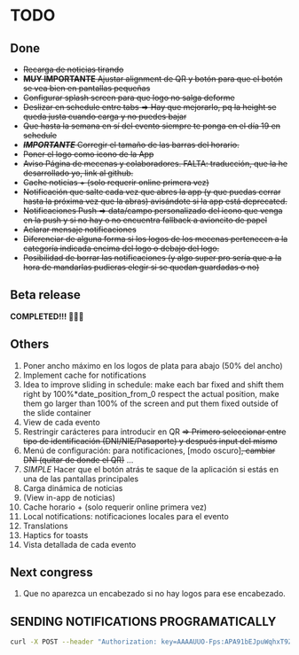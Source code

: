# TODO

## Done

- ~~Recarga de noticias tirando~~
- ~~**MUY IMPORTANTE** Ajustar alignment de QR y botón para que el botón se vea bien en pantallas pequeñas~~
- ~~Configurar splash screen para que logo no salga deforme~~
- ~~Deslizar en schedule entre tabs => Hay que mejorarlo, pq la height se queda justa cuando carga y no puedes bajar~~
- ~~Que hasta la semana en sí del evento siempre te ponga en el día 19 en schedule~~
- ~~_**IMPORTANTE**_ Corregir el tamaño de las barras del horario.~~
- ~~Poner el logo como icono de la App~~
- ~~Aviso Página de mecenas y colaboradores. FALTA: traducción, que la he desarrollado yo, link al github.~~
- ~~Cache noticias + (solo requerir online primera vez)~~
- ~~Notificación que salte cada vez que abres la app (y que puedas cerrar hasta la próxima vez que la abras) avisándote si la app está deprecated.~~
- ~~Notificaciones Push => data/campo personalizado del icono que venga en la push y si no hay o no encuentra fallback a avioncito de papel~~
- ~~Aclarar mensaje notificaciones~~
- ~~Diferenciar de alguna forma si los logos de los mecenas pertenecen a la categoría indicada encima del logo o debajo del logo.~~
- ~~Posibilidad de borrar las notificaciones (y algo super pro sería que a la hora de mandarlas pudieras elegir si se quedan guardadas o no)~~

## Beta release

**COMPLETED!!! 🎉🎉🎉**

## Others

1. Poner ancho máximo en los logos de plata para abajo (50% del ancho)
1. Implement cache for notifications
1. Idea to improve sliding in schedule: make each bar fixed and shift them right by 100%*date_position_from_0 respect the actual position, make them go larger than 100% of the screen and put them fixed outside of the slide container
1. View de cada evento
1. Restringir carácteres para introducir en QR ~~=> Primero seleccionar entre tipo de identificación (DNI/NIE/Pasaporte) y después input del mismo~~
1. Menú de configuración: para notificaciones, [modo oscuro]~~, cambiar DNI (quitar de donde el QR)~~ ...
1. _SIMPLE_ Hacer que el botón atrás te saque de la aplicación si estás en una de las pantallas principales
1. Carga dinámica de noticias
1. (View in-app de noticias)
1. Cache horario + (solo requerir online primera vez)
1. Local notifications: notificaciones locales para el evento
1. Translations
1. Haptics for toasts
1. Vista detallada de cada evento

## Next congress

1. Que no aparezca un encabezado si no hay logos para ese encabezado.

## SENDING NOTIFICATIONS PROGRAMATICALLY

```bash
curl -X POST --header "Authorization: key=AAAAUUO-Fps:APA91bEJpuWqhxT9ZvLJ0ficdf1u-dhL8j-Nn9eYb5wUNoer_hpNmJy7AyCp-NCRvNzq-VX21PSY2fshqZLAN_wrqHOjqqF9PUCBRO8MBWkT4S0qZPqTdzv3kf9y3gU5gp83QkdHM7VF " --Header "Content-Type: application/json" https://fcm.googleapis.com/fcm/send -d "{\"to\":\"d4S6-vIURlWhLSkQDcid4X:APA91bFO_vC5xRYT2MO75aWr0kUwkAswGjCtEASkxGpP7C4MTpJ8UMe8ZuCtHCDdGp-021MvpGAhiqmUGJsxxZo7zEeBdTEjVT4NNfjGfeUykv4xL8bnGfWqb_MatBWuePXamHe0sRB5\",\"notification\":{\"body\":\"Firebase\"}}"
```
